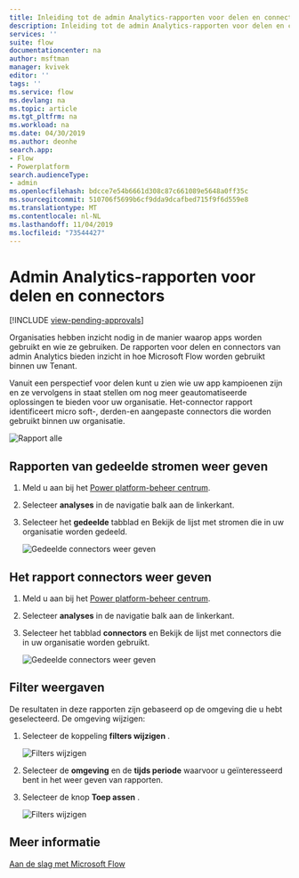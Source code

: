 ```yaml
---
title: Inleiding tot de admin Analytics-rapporten voor delen en connectors | Microsoft Docs
description: Inleiding tot de admin Analytics-rapporten voor delen en connectors voor Microsoft Flow.
services: ''
suite: flow
documentationcenter: na
author: msftman
manager: kvivek
editor: ''
tags: ''
ms.service: flow
ms.devlang: na
ms.topic: article
ms.tgt_pltfrm: na
ms.workload: na
ms.date: 04/30/2019
ms.author: deonhe
search.app:
- Flow
- Powerplatform
search.audienceType:
- admin
ms.openlocfilehash: bdcce7e54b6661d308c87c661089e5648a0ff35c
ms.sourcegitcommit: 510706f5699b6cf9dda9dcafbed715f9f6d559e8
ms.translationtype: MT
ms.contentlocale: nl-NL
ms.lasthandoff: 11/04/2019
ms.locfileid: "73544427"
---
```

# <a name="sharing-and-connectors-admin-analytics-reports"></a>Admin Analytics-rapporten voor delen en connectors
[!INCLUDE [view-pending-approvals](includes/cc-rebrand.md)]

Organisaties hebben inzicht nodig in de manier waarop apps worden gebruikt en wie ze gebruiken. De rapporten voor delen en connectors van admin Analytics bieden inzicht in hoe Microsoft Flow worden gebruikt binnen uw Tenant. 

Vanuit een perspectief voor delen kunt u zien wie uw app kampioenen zijn en ze vervolgens in staat stellen om nog meer geautomatiseerde oplossingen te bieden voor uw organisatie. Het-connector rapport identificeert micro soft-, derden-en aangepaste connectors die worden gebruikt binnen uw organisatie.

![Rapport alle](media/admin-analytics-report/default-report.png)

## <a name="view-shared-flows-reports"></a>Rapporten van gedeelde stromen weer geven

1. Meld u aan bij het [Power platform-beheer centrum](https://admin.powerplatform.microsoft.com/).
1. Selecteer **analyses** in de navigatie balk aan de linkerkant.
1. Selecteer het **gedeelde** tabblad en Bekijk de lijst met stromen die in uw organisatie worden gedeeld.
 
    ![Gedeelde connectors weer geven](media/admin-analytics-report/shared-tab.png)


## <a name="view-connectors-report"></a>Het rapport connectors weer geven

1. Meld u aan bij het [Power platform-beheer centrum](https://admin.powerplatform.microsoft.com/).
1. Selecteer **analyses** in de navigatie balk aan de linkerkant.
1. Selecteer het tabblad **connectors** en Bekijk de lijst met connectors die in uw organisatie worden gebruikt.
 
    ![Gedeelde connectors weer geven](media/admin-analytics-report/connectors-tab.png)

## <a name="filter-views"></a>Filter weergaven

De resultaten in deze rapporten zijn gebaseerd op de omgeving die u hebt geselecteerd. De omgeving wijzigen:

1. Selecteer de koppeling **filters wijzigen** .
    
    ![Filters wijzigen](media/admin-analytics-report/filters.png)

1. Selecteer de **omgeving** en de **tijds periode** waarvoor u geïnteresseerd bent in het weer geven van rapporten.
1. Selecteer de knop **Toep assen** .

    ![Filters wijzigen](media/admin-analytics-report/filters-detail.png)

## <a name="learn-more"></a>Meer informatie

[Aan de slag met Microsoft Flow](getting-started.md)












